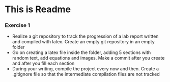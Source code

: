 # This is Readme

### Exercise 1
* Realize a git repository to track the progression of a lab report written and compiled with latex. 
Create an empty git repository in an empty folder 
* Go on creating a latex file inside the folder, adding 5 sections with random text, add equations and images. 
Make a commit after you create and after you fill each section 
* During your writing, compile the project every now and then. 
Create a .gitignore file so that the intermediate compilation files are not tracked